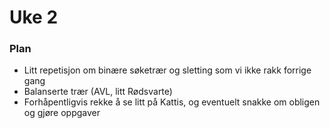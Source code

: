 # Uke 2

### Plan

* Litt repetisjon om binære søketrær og sletting som vi ikke rakk forrige gang
* Balanserte trær (AVL, litt Rødsvarte)
* Forhåpentligvis rekke å se litt på Kattis, og eventuelt snakke om obligen og gjøre
    oppgaver
